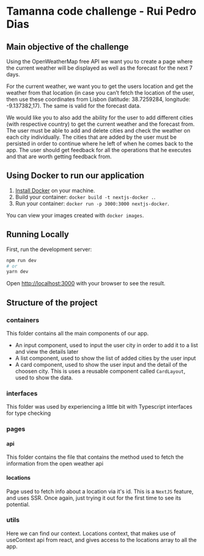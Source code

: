 # Tamanna code challenge - Rui Pedro Dias

## Main objective of the challenge

Using the OpenWeatherMap free API we want you to create a page where the current weather will be displayed as well as the forecast for the next 7 days.

For the current weather, we want you to get the users location and get the weather from that location (in case you can’t fetch the location of the user, then use these coordinates from Lisbon (latitude: 38.7259284, longitude: -9.137382,17). The same is valid for the forecast data.

We would like you to also add the ability for the user to add different cities (with respective country) to get the current weather and the
forecast from. The user must be able to add and delete cities and check the weather on each city individually. The cities that are added by the
user must be persisted in order to continue where he left of when he comes back to the app. The user should get feedback for all the
operations that he executes and that are worth getting feedback from.

## Using Docker to run our application

1. [Install Docker](https://docs.docker.com/get-docker/) on your machine.
1. Build your container: `docker build -t nextjs-docker .`.
1. Run your container: `docker run -p 3000:3000 nextjs-docker`.

You can view your images created with `docker images`.

## Running Locally

First, run the development server:

```bash
npm run dev
# or
yarn dev
```

Open [http://localhost:3000](http://localhost:3000) with your browser to see the result.

## Structure of the project

### containers
This folder contains all the main components of our app. 
- An input component, used to input the user city in order to add it to a list and view the details later
- A list component, used to show the list of added cities by the user input
- A card component, used to show the user input and the detail of the choosen city. This is uses a reusable component called `CardLayout`, used to show the data.

### interfaces
This folder was used by experiencing a little bit with Typescript interfaces for type checking

### pages
#### api
This folder contains the file that contains the method used to fetch the information from the open weather api

#### locations
Page used to fetch info about a location via it's id. This is a `NextJS` feature, and uses SSR. Once again, just trying it out for the first time to see its potential.

### utils
Here we can find our context. Locations context, that makes use of useContext api from react, and gives access to the locations array to all the app.
